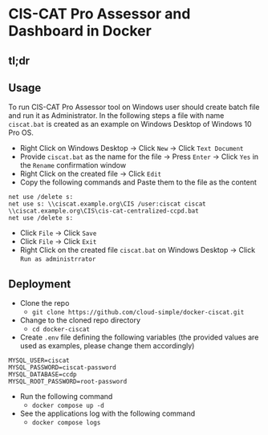 # CIS-CAT Pro Assessor and Dashboard in Docker

## tl;dr

## Usage

To run CIS-CAT Pro Assessor tool on Windows user should create batch file and run it as Administrator.
In the following steps a file with name `ciscat.bat` is created as an example on Windows Desktop of Windows 10 Pro OS.

* Right Click on Windows Desktop -> Click `New` -> Click `Text Document`
* Provide `ciscat.bat` as the name for the file -> Press `Enter` -> Click `Yes` in the `Rename` confirmation window
* Right Click on the created file -> Click `Edit`
* Copy the following commands and Paste them to the file as the content
```
net use /delete s:
net use s: \\ciscat.example.org\CIS /user:ciscat ciscat
\\ciscat.example.org\CIS\cis-cat-centralized-ccpd.bat
net use /delete s:
```
* Click `File` -> Click `Save`
* Click `File` -> Click `Exit`
* Right Click on the created file `ciscat.bat` on Windows Desktop -> Click `Run as administrrator`

## Deployment

* Clone the repo
  * `git clone https://github.com/cloud-simple/docker-ciscat.git`
* Change to the cloned repo directory
  * `cd docker-ciscat`
* Create `.env` file defining the following variables (the provided values are used as examples, please change them accordingly)
```
MYSQL_USER=ciscat
MYSQL_PASSWORD=ciscat-password
MYSQL_DATABASE=ccdp
MYSQL_ROOT_PASSWORD=root-password
```
* Run the following command
  * `docker compose up -d`
* See the applications log with the following command
  * `docker compose logs`
